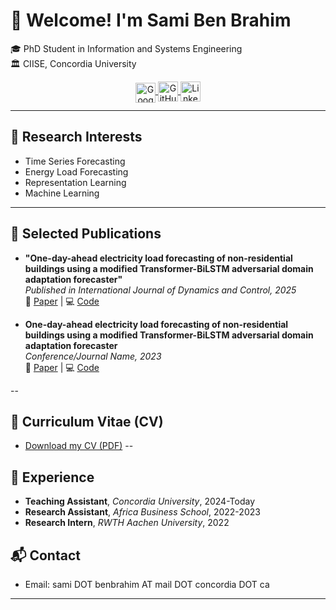 <link rel="stylesheet" href="https://cdnjs.cloudflare.com/ajax/libs/font-awesome/6.4.2/css/all.min.css">
<link rel="stylesheet" href="assets/style.css">

<!-- 
<div align="center">
 <h1></h1>
</div>
-->
# 👋 Welcome! I'm **Sami Ben Brahim**

🎓 PhD Student in Information and Systems Engineering  
🏛️ CIISE, Concordia University  

<!-- Social Icons -->
<div style="text-align: center;">
<a href="https://scholar.google.com/citations?hl=fr&user=JeOYd2EAAAAJ" target="_blank" class="social-icon">
<img src="https://upload.wikimedia.org/wikipedia/commons/thumb/c/c7/Google_Scholar_logo.svg/32px-Google_Scholar_logo.svg.png" alt="Google Scholar" width="32" style="vertical-align: middle; margin-bottom: -4px;">
</a>
<a href="https://github.com/lear-ner97" target="_blank" class="social-icon">
<img src="https://cdn.jsdelivr.net/gh/devicons/devicon/icons/github/github-original.svg" width="32" alt="GitHub" style="vertical-align: middle;">
</a>
<a href="https://ca.linkedin.com/in/sami-ben-brahim" target="_blank" class="social-icon">
<img src="https://cdn.jsdelivr.net/npm/simple-icons@v7/icons/linkedin.svg" width="32" alt="LinkedIn" style="vertical-align: middle;">
</a>
<a href="https://medium.com/@sami.benbrahim" target="_blank" class="social-icon">
<i class="fab fa-medium fa-2x" style="vertical-align: middle;"></i>
</a>
</div>



<!--
## 🧑‍💻 About Me

I am a PhD student at Concordia University. 
-->
---

## 🧠 Research Interests

- Time Series Forecasting
- Energy Load Forecasting
- Representation Learning
- Machine Learning
  
---

## 📄 Selected Publications

- **"One-day-ahead electricity load forecasting of non-residential buildings using a modified Transformer-BiLSTM adversarial domain adaptation forecaster"**  
_Published in International Journal of Dynamics and Control, 2025_  
🔗 [Paper](https://doi.org/10.1007/s40435-025-01701-x) | 💻 [Code](https://github.com/lear-ner97/Transformer-LSTM-DAF)


- **One-day-ahead electricity load forecasting of non-residential buildings using a modified Transformer-BiLSTM adversarial domain adaptation forecaster**  
_Conference/Journal Name, 2023_  
🔗 [Paper](https://ieeexplore.ieee.org/document/9765941) | 💻 [Code](https://github.com/lear-ner97/gas_demand_forecasting) 

--

## 📄 Curriculum Vitae (CV)

- [Download my CV (PDF)](cv_Sami_2025.pdf)
--
## 💼 Experience
- **Teaching Assistant**, *Concordia University*, 2024-Today
- **Research Assistant**, *Africa Business School*, 2022-2023
- **Research Intern**, *RWTH Aachen University*, 2022


## 📬 Contact

- Email: sami DOT benbrahim AT mail DOT concordia DOT ca  

---
<!--
<style>
a { margin: 0 10px; text-decoration: none; }
</style>
-->
